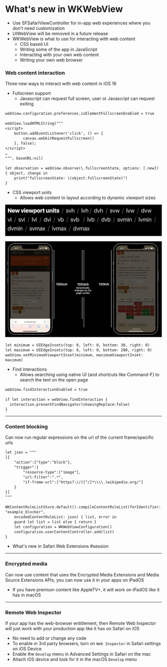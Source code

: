 # **What's new in WKWebView**

* Use SFSafariViewController for in-app web experiences where you don't need customization
* UIWebView will be removed in a future release
* WKWebView is what to use for interacting with web content
	* CSS based UI
	* Writing some of the app in JavaScript
	* Interacting with your own web content
	* Writing your own web browser

### **Web content interaction**

Three new ways to interact with web content in iOS 16

* Fullscreen support
	* Javascript can request full screen, user or Javascript can request exiting

```
webView.configuration.preferences.isElementFullscreenEnabled = true

webView.loadHTMLString("""
<script>
    button.addEventListener('click', () => {
        canvas.webkitRequestFullscreen()
    }, false);
</script>
…
""", baseURL:nil)

let observation = webView.observe(\.fullscreenState, options: [.new]) { object, change in
    print("fullscreenState: \(object.fullscreenState)")
}
```
	
* CSS viewport units
	* Allows web content to layout according to dynamic viewport sizes

![](images/webview/viewport_units.png)

![](images/webview/viewport.png)

```
let minimum = UIEdgeInsets(top: 0, left: 0, bottom: 30, right: 0)
let maximum = UIEdgeInsets(top: 0, left: 0, bottom: 200, right: 0)
webView.setMinimumViewportInset(minimum, maximumViewportInset: maximum)
```

* Find interactions
	*  Allows searching using native UI (and shortcuts like Command-F) to search the text on the open page

```
webView.findInteractionEnabled = true

if let interaction = webView.findInteraction {
  interaction.presentFindNavigator(showingReplace:false)
}
```

---

### **Content blocking**

Can now run regular expressions on the url of the current frame/specific urls

```
let json = """
[{
    "action":{"type":"block"},
    "trigger":{
        "resource-type":["image"],
        "url-filter":".*",
        "if-frame-url":["https?://([^/]*\\\\.)wikipedia.org/"]
    }
}]
"""

WKContentRuleListStore.default().compileContentRuleList(forIdentifier: "example_blocker",
    encodedContentRuleList: json) { list, error in
    guard let list = list else { return }
    let configuration = WKWebViewConfiguration()
    configuration.userContentController.add(list)
}
```

* What's new in Safari Web Extensions #session

---

### **Encrypted media**

Can now use content that uses the Encrypted Media Extensions and Media Source Extensions APIs, you can now use it in your apps on iPadOS

* If you have premium content like AppleTV+, it will work on iPadOS like it has in macOS

---

### **Remote Web Inspector**

If your app has the web-browser entitlement, then Remote Web Inspector will just work with your production app like it has on Safari on iOS

* No need to add or change any code
* To enable in 3rd party browsers, turn on `Web Inspector` in Safari settings on iOS Device
* Enable the `Develop` menu in Advanced Settings in Safari on the mac
* Attach iOS device and look for it in the macOS `Develop` menu

